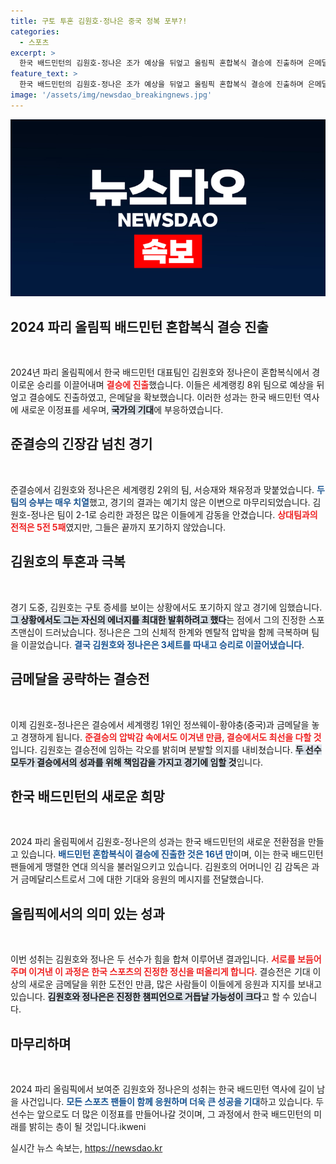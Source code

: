 ```yaml
---
title: 구토 투혼 김원호·정나은 중국 정복 포부?!
categories:
  - 스포츠
excerpt: >
  한국 배드민턴의 김원호-정나은 조가 예상을 뒤엎고 올림픽 혼합복식 결승에 진출하며 은메달을 확보했다! 준결승에서 구토 증세에도 불구하고 강한 투혼을 발휘한 이들의 이야기와 결승전 준비 상황에 관심이 집중된다.
feature_text: >
  한국 배드민턴의 김원호-정나은 조가 예상을 뒤엎고 올림픽 혼합복식 결승에 진출하며 은메달을 확보했다! 준결승에서 구토 증세에도 불구하고 강한 투혼을 발휘한 이들의 이야기와 결승전 준비 상황에 관심이 집중된다.
image: '/assets/img/newsdao_breakingnews.jpg'
---
```


<p><img src="/assets/img/newsdao_breakingnews.jpg" alt="ontimetimes 속보" /></p>

<h2 data-ke-size="size26">2024 파리 올림픽 배드민턴 혼합복식 결승 진출</h2>

<p data-ke-size="size16">&nbsp;</p>

<p>2024년 파리 올림픽에서 한국 배드민턴 대표팀인 김원호와 정나은이 혼합복식에서 경이로운 승리를 이끌어내며 <b><span style="color: #ee2323;">결승에 진출</span></b>했습니다. 이들은 세계랭킹 8위 팀으로 예상을 뒤엎고 결승에도 진출하였고, 은메달을 확보했습니다. 이러한 성과는 한국 배드민턴 역사에 새로운 이정표를 세우며, <b><span style="background-color: #21538527;">국가의 기대</span></b>에 부응하였습니다. </p>

<h2 data-ke-size="size26">준결승의 긴장감 넘친 경기</h2>

<p data-ke-size="size16">&nbsp;</p>

<p>준결승에서 김원호와 정나은은 세계랭킹 2위의 팀, 서승재와 채유정과 맞붙었습니다. <b><span style="color: #1a5490;">두 팀의 승부는 매우 치열</span></b>했고, 경기의 결과는 예기치 않은 이변으로 마무리되었습니다. 김원호-정나은 팀이 2-1로 승리한 과정은 많은 이들에게 감동을 안겼습니다. <b><span style="color: #ee2323;">상대팀과의 전적은 5전 5패</span></b>였지만, 그들은 끝까지 포기하지 않았습니다. </p>

<h2 data-ke-size="size26">김원호의 투혼과 극복</h2>

<p data-ke-size="size16">&nbsp;</p>

<p>경기 도중, 김원호는 구토 증세를 보이는 상황에서도 포기하지 않고 경기에 임했습니다. <b><span style="background-color: #21538527;">그 상황에서도 그는 자신의 에너지를 최대한 발휘하려고 했다</span></b>는 점에서 그의 진정한 스포츠맨십이 드러났습니다. 정나은은 그의 신체적 한계와 멘탈적 압박을 함께 극복하며 팀을 이끌었습니다. <b><span style="color: #1a5490;">결국 김원호와 정나은은 3세트를 따내고 승리로 이끌어냈습니다</span></b>.</p>

<h2 data-ke-size="size26">금메달을 공략하는 결승전</h2>

<p data-ke-size="size16">&nbsp;</p>

<p>이제 김원호-정나은은 결승에서 세계랭킹 1위인 정쓰웨이-황야충(중국)과 금메달을 놓고 경쟁하게 됩니다. <b><span style="color: #ee2323;">준결승의 압박감 속에서도 이겨낸 만큼, 결승에서도 최선을 다할 것</span></b>입니다. 김원호는 결승전에 임하는 각오를 밝히며 분발할 의지를 내비쳤습니다. <b><span style="background-color: #21538527;">두 선수 모두가 결승에서의 성과를 위해 책임감을 가지고 경기에 임할 것</span></b>입니다.</p>

<h2 data-ke-size="size26">한국 배드민턴의 새로운 희망</h2>

<p data-ke-size="size16">&nbsp;</p>

<p>2024 파리 올림픽에서 김원호-정나은의 성과는 한국 배드민턴의 새로운 전환점을 만들고 있습니다. <b><span style="color: #1a5490;">배드민턴 혼합복식이 결승에 진출한 것은 16년 만</span></b>이며, 이는 한국 배드민턴 팬들에게 맹렬한 연대 의식을 불러일으키고 있습니다. 김원호의 어머니인 김 감독은 과거 금메달리스트로서 그에 대한 기대와 응원의 메시지를 전달했습니다. </p>

<h2 data-ke-size="size26">올림픽에서의 의미 있는 성과</h2>

<p data-ke-size="size16">&nbsp;</p>

<p>이번 성취는 김원호와 정나은 두 선수가 힘을 합쳐 이루어낸 결과입니다. <b><span style="color: #ee2323;">서로를 보듬어 주며 이겨낸 이 과정은 한국 스포츠의 진정한 정신을 떠올리게 합니다</span></b>. 결승전은 기대 이상의 새로운 금메달을 위한 도전인 만큼, 많은 사람들이 이들에게 응원과 지지를 보내고 있습니다. <b><span style="background-color: #21538527;">김원호와 정나은은 진정한 챔피언으로 거듭날 가능성이 크다</span></b>고 할 수 있습니다.</p>

<h2 data-ke-size="size26">마무리하며</h2>

<p data-ke-size="size16">&nbsp;</p>

<p>2024 파리 올림픽에서 보여준 김원호와 정나은의 성취는 한국 배드민턴 역사에 길이 남을 사건입니다. <b><span style="color: #1a5490;">모든 스포츠 팬들이 함께 응원하며 더욱 큰 성공을 기대</span></b>하고 있습니다. 두 선수는 앞으로도 더 많은 이정표를 만들어나갈 것이며, 그 과정에서 한국 배드민턴의 미래를 밝히는 층이 될 것입니다.ikweni</p>
실시간 뉴스 속보는, <a href="https://newsdao.kr" rel="dofollow">https://newsdao.kr</a>


